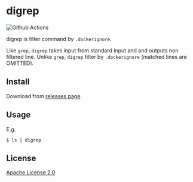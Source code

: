 # digrep

![Github Actions](https://github.com/autopp/digrep/actions/workflows/push-main.yml/badge.svg)

digrep is filter command by `.dockerignore`.

Like `grep`, `digrep` takes input from standard input and and outputs non filtered line. Unlike `grep`, `digrep` filter by `.dockerignore` (matched lines are OMITTED).

## Install

Download from [releases page](https://github.com/autopp/digrep/releases).

## Usage

E.g.
```
$ ls | digrep
```

## License

[Apache License 2.0](LICENSE)
